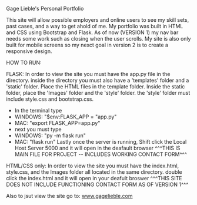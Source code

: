 Gage Lieble's Personal Portfolio

This site will allow possible employers and online users to see my skill sets, past cases, and a way to get ahold of me. My portfolio
was built in HTML and CSS using Bootstrap and Flask. As of now (VERSION 1) my nav bar needs some work such as closing when the user scrolls.
My site is also only built for mobile screens so my nexct goal in version 2 is to create a responsive design.

HOW TO RUN:

FLASK: In order to view the site you must have the app.py file in the directory. inside the directory you must also have a 'templates' folder and a 'static' folder. Place the HTML files in the template folder. Inside the static folder, place the 'Images' folder and the 'style' folder. the 'style' folder must include style.css and bootstrap.css.
- In the terminal type 
- WINDOWS: "$env:FLASK_APP = "app.py"
- MAC: "export FLASK_APP=app.py"
- next you must type
- WINDOWS: "py -m flask run"
- MAC: "flask run"
Lastly once the server is running, Shift click the Local Host Server 5000
and it will open in the deafault browser
^^^THIS IS MAIN FILE FOR PROJECT -- INCLUDES WORKING CONTACT FORM^^^


HTML/CSS only: In order to view the site you must have the index.html, style.css, and the Images folder all located in the same directory. double click the index.html
and it will open in your deafult broswer
^^^THIS SITE DOES NOT INCLUDE FUNCTIONING CONTACT FORM AS OF VERSION 1^^^


Also to jsut view the site go to:
www.gagelieble.com


